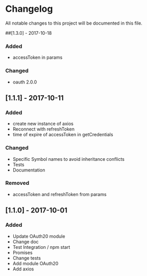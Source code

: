 # Changelog
All notable changes to this project will be documented in this file.

##[1.3.0] - 2017-10-18
### Added
- accessToken in params
### Changed
- oauth 2.0.0

## [1.1.1] - 2017-10-11
### Added
- create new instance of axios
- Reconnect with refreshToken
- time of expire of accessToken in getCredentials
### Changed
- Specific Symbol names to avoid inheritance conflicts
- Tests
- Documentation
### Removed
- accessToken and refreshToken from params 

## [1.1.0] - 2017-10-01
### Added
- Update OAuth20 module
- Change doc
- Test Integration / npm start
- Promises
- Change tests
- Add module OAuth20
- Add axios